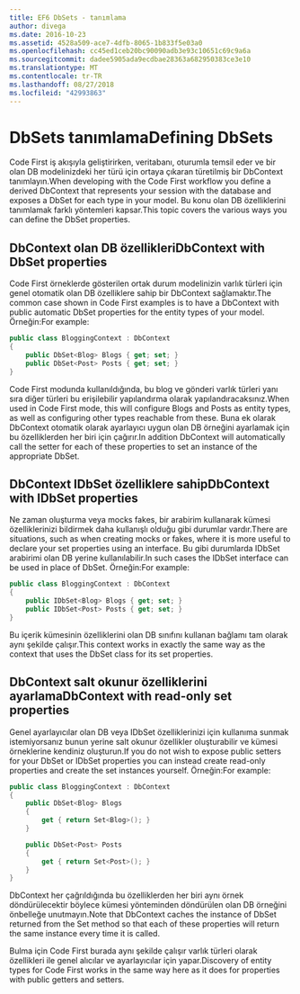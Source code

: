 ```yaml
---
title: EF6 DbSets - tanımlama
author: divega
ms.date: 2016-10-23
ms.assetid: 4528a509-ace7-4dfb-8065-1b833f5e03a0
ms.openlocfilehash: cc45ed1ceb20bc90090adb3e93c10651c69c9a6a
ms.sourcegitcommit: dadee5905ada9ecdbae28363a682950383ce3e10
ms.translationtype: MT
ms.contentlocale: tr-TR
ms.lasthandoff: 08/27/2018
ms.locfileid: "42993863"
---
```

# <a name="defining-dbsets"></a><span data-ttu-id="dd814-102">DbSets tanımlama</span><span class="sxs-lookup"><span data-stu-id="dd814-102">Defining DbSets</span></span>
<span data-ttu-id="dd814-103">Code First iş akışıyla geliştirirken, veritabanı, oturumla temsil eder ve bir olan DB modelinizdeki her türü için ortaya çıkaran türetilmiş bir DbContext tanımlayın.</span><span class="sxs-lookup"><span data-stu-id="dd814-103">When developing with the Code First workflow you define a derived DbContext that represents your session with the database and exposes a DbSet for each type in your model.</span></span> <span data-ttu-id="dd814-104">Bu konu olan DB özelliklerini tanımlamak farklı yöntemleri kapsar.</span><span class="sxs-lookup"><span data-stu-id="dd814-104">This topic covers the various ways you can define the DbSet properties.</span></span>  

## <a name="dbcontext-with-dbset-properties"></a><span data-ttu-id="dd814-105">DbContext olan DB özellikleri</span><span class="sxs-lookup"><span data-stu-id="dd814-105">DbContext with DbSet properties</span></span>  

<span data-ttu-id="dd814-106">Code First örneklerde gösterilen ortak durum modelinizin varlık türleri için genel otomatik olan DB özelliklere sahip bir DbContext sağlamaktır.</span><span class="sxs-lookup"><span data-stu-id="dd814-106">The common case shown in Code First examples is to have a DbContext with public automatic DbSet properties for the entity types of your model.</span></span> <span data-ttu-id="dd814-107">Örneğin:</span><span class="sxs-lookup"><span data-stu-id="dd814-107">For example:</span></span>  

``` csharp
public class BloggingContext : DbContext
{
    public DbSet<Blog> Blogs { get; set; }
    public DbSet<Post> Posts { get; set; }
}
```  

<span data-ttu-id="dd814-108">Code First modunda kullanıldığında, bu blog ve gönderi varlık türleri yanı sıra diğer türleri bu erişilebilir yapılandırma olarak yapılandıracaksınız.</span><span class="sxs-lookup"><span data-stu-id="dd814-108">When used in Code First mode, this will configure Blogs and Posts as entity types, as well as configuring other types reachable from these.</span></span> <span data-ttu-id="dd814-109">Buna ek olarak DbContext otomatik olarak ayarlayıcı uygun olan DB örneğini ayarlamak için bu özelliklerden her biri için çağırır.</span><span class="sxs-lookup"><span data-stu-id="dd814-109">In addition DbContext will automatically call the setter for each of these properties to set an instance of the appropriate DbSet.</span></span>  

## <a name="dbcontext-with-idbset-properties"></a><span data-ttu-id="dd814-110">DbContext IDbSet özelliklere sahip</span><span class="sxs-lookup"><span data-stu-id="dd814-110">DbContext with IDbSet properties</span></span>  

<span data-ttu-id="dd814-111">Ne zaman oluşturma veya mocks fakes, bir arabirim kullanarak kümesi özelliklerinizi bildirmek daha kullanışlı olduğu gibi durumlar vardır.</span><span class="sxs-lookup"><span data-stu-id="dd814-111">There are situations, such as when creating mocks or fakes, where it is more useful to declare your set properties using an interface.</span></span> <span data-ttu-id="dd814-112">Bu gibi durumlarda IDbSet arabirimi olan DB yerine kullanılabilir.</span><span class="sxs-lookup"><span data-stu-id="dd814-112">In such cases the IDbSet interface can be used in place of DbSet.</span></span> <span data-ttu-id="dd814-113">Örneğin:</span><span class="sxs-lookup"><span data-stu-id="dd814-113">For example:</span></span>  

``` csharp
public class BloggingContext : DbContext
{
    public IDbSet<Blog> Blogs { get; set; }
    public IDbSet<Post> Posts { get; set; }
}
```  

<span data-ttu-id="dd814-114">Bu içerik kümesinin özelliklerini olan DB sınıfını kullanan bağlamı tam olarak aynı şekilde çalışır.</span><span class="sxs-lookup"><span data-stu-id="dd814-114">This context works in exactly the same way as the context that uses the DbSet class for its set properties.</span></span>  

## <a name="dbcontext-with-read-only-set-properties"></a><span data-ttu-id="dd814-115">DbContext salt okunur özelliklerini ayarlama</span><span class="sxs-lookup"><span data-stu-id="dd814-115">DbContext with read-only set properties</span></span>  

<span data-ttu-id="dd814-116">Genel ayarlayıcılar olan DB veya IDbSet özelliklerinizi için kullanıma sunmak istemiyorsanız bunun yerine salt okunur özellikler oluşturabilir ve kümesi örneklerine kendiniz oluşturun.</span><span class="sxs-lookup"><span data-stu-id="dd814-116">If you do not wish to expose public setters for your DbSet or IDbSet properties you can instead create read-only properties and create the set instances yourself.</span></span> <span data-ttu-id="dd814-117">Örneğin:</span><span class="sxs-lookup"><span data-stu-id="dd814-117">For example:</span></span>  

``` csharp
public class BloggingContext : DbContext
{
    public DbSet<Blog> Blogs
    {
        get { return Set<Blog>(); }
    }

    public DbSet<Post> Posts
    {
        get { return Set<Post>(); }
    }
}
```  

<span data-ttu-id="dd814-118">DbContext her çağrıldığında bu özelliklerden her biri aynı örnek döndürülecektir böylece kümesi yönteminden döndürülen olan DB örneğini önbelleğe unutmayın.</span><span class="sxs-lookup"><span data-stu-id="dd814-118">Note that DbContext caches the instance of DbSet returned from the Set method so that each of these properties will return the same instance every time it is called.</span></span>  

<span data-ttu-id="dd814-119">Bulma için Code First burada aynı şekilde çalışır varlık türleri olarak özellikleri ile genel alıcılar ve ayarlayıcılar için yapar.</span><span class="sxs-lookup"><span data-stu-id="dd814-119">Discovery of entity types for Code First works in the same way here as it does for properties with public getters and setters.</span></span>  
